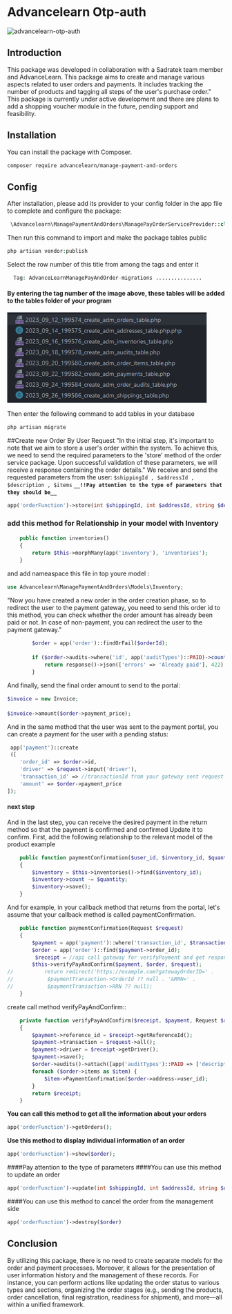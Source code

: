 # Advancelearn Otp-auth

<img src="https://banners.beyondco.de/advancelearn%2Fmanage-payment-and-orders.png?theme=dark&packageManager=composer+require&packageName=advancelearn%2Fmanage-payment-and-orders&pattern=stripes&style=style_1&description=Orders+and+payments+management+system+in+Laravel+and+the+feature+of+adding+sales+functionality+for+each+model&md=1&showWatermark=0&fontSize=100px&images=https%3A%2F%2Flaravel.com%2Fimg%2Flogomark.min.svg&widths=350" alt="advancelearn-otp-auth">


<a name="introduction"></a>

## Introduction

This package was developed in collaboration with a Sadratek team member and AdvanceLearn. This package aims to create
and manage various aspects related to user orders and payments. It includes tracking the number of products and tagging
all steps of the user's purchase order." This package is currently under active development and there are plans to add a
shopping voucher module in the future, pending support and feasibility.

<a name="installation"></a>

## Installation

You can install the package with Composer.

```bash
composer require advancelearn/manage-payment-and-orders
```

<a name="Config"></a>

## Config

After installation, please add its provider to your config folder in the app file to complete and configure the package:

```php
 \Advancelearn\ManagePaymentAndOrders\ManagePayOrderServiceProvider::class,
```

Then run this command to import and make the package tables public

```php
php artisan vendor:publish
```

Select the row number of this title from among the tags and enter it

```php
  Tag: AdvanceLearnManagePayAndOrder-migrations ...............
```

#### By entering the tag number of the image above, these tables will be added to the tables folder of your program

![img_1.png](img_1.png)

Then enter the following command to add tables in your database

```php 
php artisan migrate
```
##Create new Order By User Request
"In the initial step, it's important to note that we aim to store a user's order within the system. To achieve this, we need to send the required parameters to the 'store' method of the order service package. Upon successful validation of these parameters, we will receive a response containing the order details."
We receive and send the requested parameters from the user:
`$shippingId , $addressId , $description , $items`
**`__!!Pay attention to the type of parameters that they should be__`**
```php
app('orderFunction')->store(int $shippingId, int $addressId, string $description, array $items)
```

### add this method for Relationship in your model with Inventory

```php
    public function inventories()
    {
        return $this->morphMany(app('inventory'), 'inventories');
    }

```

and add nameaspace this file in top youre model :

```php
use Advancelearn\ManagePaymentAndOrders\Models\Inventory;
```


"Now you have created a new order in the order creation phase, so to redirect the user to the payment gateway, you need to send this order id to this method, you can check whether the order amount has already been paid or not. In case of non-payment, you can redirect the user to the payment gateway."

```php
        $order = app('order')::findOrFail($orderId);

        if ($order->audits->where('id', app('auditTypes')::PAID)->count()) {
            return response()->json(['errors' => 'Already paid'], 422);
        }

```

And finally, send the final order amount to send to the portal:

```php
$invoice = new Invoice;

$invoice->amount($order->payment_price);
```

And in the same method that the user was sent to the payment portal, you can create a payment for the user with a
pending status:

```php
 app('payment')::create
 ([
    'order_id' => $order->id,
    'driver' => $request->input('driver'),
    'transaction_id' => //transactionId from your gateway sent request for pay,
    'amount' => $order->payment_price
]);
```

#### next step

And in the last step, you can receive the desired payment in the return method so that the payment is confirmed and
confirmed Update it to confirm. First, add the following relationship to the relevant model of the product example


```php
    public function paymentConfirmation($user_id, $inventory_id, $quantity)
    {
        $inventory = $this->inventories()->find($inventory_id);
        $inventory->count -= $quantity;
        $inventory->save();
    }
```

And for example, in your callback method that returns from the portal, let's assume that your callback method is called
paymentConfirmation.

```php
    public function paymentConfirmation(Request $request)
    {
        $payment = app('payment')::where('transaction_id', $transactionId)->first();
        $order = app('order')::find($payment->order_id);
         $receipt = //api call gateway for verifyPayment and get response add to this variable
        $this->verifyPayAndConfirm($payment, $order, $request);
//          return redirect('https://example.com?gatewayOrderID=' .
//           $paymentTransaction->OrderId ?? null . '&RRN=' .
//           $paymentTransaction->RRN ?? null);
    }
```

create call method verifyPayAndConfirm::

```php
    private function verifyPayAndConfirm($receipt, $payment, Request $request): void
    {
        $payment->reference_id = $receipt->getReferenceId();
        $payment->transaction = $request->all();
        $payment->driver = $receipt->getDriver();
        $payment->save();
        $order->audits()->attach([app('auditTypes')::PAID => ['description' => 'Payment was successful']]);
        foreach ($order->items as $item) {
            $item->PaymentConfirmation($order->address->user_id);
        }
        return $receipt;
    }
```
**You can call this method to get all the information about your orders**
```php
app('orderFunction')->getOrders();
```
**Use this method to display individual information of an order**
```php
app('orderFunction')->show($order);
```
####Pay attention to the type of parameters
####You can use this method to update an order
```php
app('orderFunction')->update(int $shippingId, int $addressId, string $description, string $shippingDate, array $items, array $audits, int $orderId);
```
####You can use this method to cancel the order from the management side
```php
app('orderFunction')->destroy($order)
```

<a name="conclusion"></a>

## Conclusion
By utilizing this package, there is no need to create separate models for the order and payment processes. Moreover, it allows for the presentation of user information history and the management of these records. For instance, you can perform actions like updating the order status to various types and sections, organizing the order stages (e.g., sending the products, order cancellation, final registration, readiness for shipment), and more—all within a unified framework.


